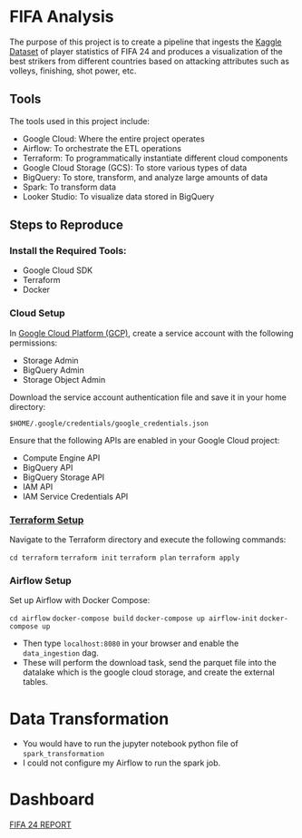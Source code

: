 # FIFA Analysis

The purpose of this project is to create a pipeline that ingests the [Kaggle Dataset](https://www.kaggle.com/datasets/rehandl23/fifa-24-player-stats-dataset) of player statistics of FIFA 24 and produces a visualization of the best strikers from different countries based on attacking attributes such as volleys, finishing, shot power, etc.

## Tools

The tools used in this project include:

- Google Cloud: Where the entire project operates
- Airflow: To orchestrate the ETL operations
- Terraform: To programmatically instantiate different cloud components
- Google Cloud Storage (GCS): To store various types of data
- BigQuery: To store, transform, and analyze large amounts of data
- Spark: To transform data
- Looker Studio: To visualize data stored in BigQuery

## Steps to Reproduce

### Install the Required Tools:

- Google Cloud SDK
- Terraform
- Docker

### Cloud Setup

In [Google Cloud Platform (GCP)](https://www.youtube.com/watch?v=ae-CV2KfoN0&list=PL3MmuxUbc_hJed7dXYoJw8DoCuVHhGEQb&index=13), create a service account with the following permissions:

- Storage Admin
- BigQuery Admin
- Storage Object Admin

Download the service account authentication file and save it in your home directory:

`$HOME/.google/credentials/google_credentials.json`

Ensure that the following APIs are enabled in your Google Cloud project:

- Compute Engine API
- BigQuery API
- BigQuery Storage API
- IAM API
- IAM Service Credentials API

### [Terraform Setup](https://www.youtube.com/watch?v=Hajwnmj0xfQ&list=PL3MmuxUbc_hJed7dXYoJw8DoCuVHhGEQb&index=13)

Navigate to the Terraform directory and execute the following commands:

`cd terraform`
`terraform init`
`terraform plan`
`terraform apply`

### Airflow Setup

Set up Airflow with Docker Compose:

`cd airflow`
`docker-compose build`
`docker-compose up airflow-init`
`docker-compose up`
- Then type `localhost:8080` in your browser and enable the `data_ingestion` dag.
- These will perform the download task, send the parquet file into the datalake which is the google cloud storage, and create the external tables.

# Data Transformation
- You would have to run the jupyter notebook python file of `spark_transformation`
- I could not configure my Airflow to run the spark job.

# Dashboard
[FIFA 24 REPORT](FIFA_24_Report.pdf)

